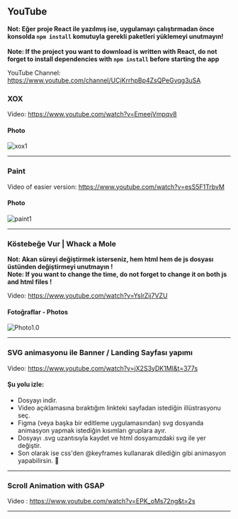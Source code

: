 ## YouTube

**Not: Eğer proje React ile yazılmış ise, uygulamayı çalıştırmadan önce konsolda `npm install` komutuyla gerekli paketleri yüklemeyi unutmayın!** <br/>
<br/>
**Note: If the project you want to download is written with React, do not forget to install dependencies with `npm install` before starting the app** <br/>

YouTube Channel: https://www.youtube.com/channel/UCjKrrhpBp4ZsQPeGvqg3uSA

### XOX 
Video: https://www.youtube.com/watch?v=EmeejVmpqv8
#### Photo
![xox1](https://i.ibb.co/cv67RCT/321412.png)

<hr>

### Paint 
Video of easier version: https://www.youtube.com/watch?v=esS5F1TrbvM
#### Photo
![paint1](https://i.ibb.co/bgqWvCm/789.png)

<hr>

### Köstebeğe Vur |  Whack a Mole

**Not: Akan süreyi değiştirmek isterseniz, hem html hem de js dosyası üstünden değiştirmeyi unutmayın !** <br/>
**Note: If you want to change the time, do not forget to change it on both js and html files !**

Video: https://www.youtube.com/watch?v=YslrZij7VZU

#### Fotoğraflar - Photos

![Photo1.0](https://i.ibb.co/cb9xCjQ/qweqweqwe.png) <br />

<hr>

### SVG animasyonu ile Banner / Landing Sayfası yapımı

Video: https://www.youtube.com/watch?v=jX2S3yDK1MI&t=377s

#### Şu yolu izle:
- Dosyayı indir.
- Video açıklamasına bıraktığım linkteki sayfadan istediğin illüstrasyonu seç.
- Figma (veya başka bir editleme uygulamasından) svg dosyanda animasyon yapmak istediğin kısımları gruplara ayır.
- Dosyayı .svg uzantısıyla kaydet ve html dosyamızdaki svg ile yer değiştir.
- Son olarak ise css'den @keyframes kullanarak dilediğin gibi animasyon yapabilirsin. 💪

<hr>

### Scroll Animation with GSAP
Video : https://www.youtube.com/watch?v=EPK_oMs72ng&t=2s

<hr>
